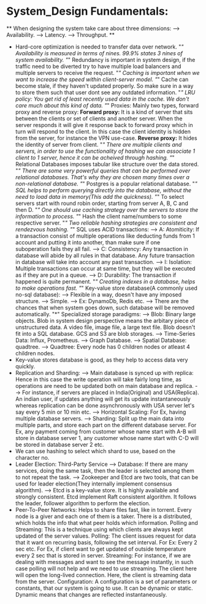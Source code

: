 # System_Design Fundamentals:

** When designing the system take care about three dimensions:
  --> Availability.
  --> Latency.
  --> Throughput. **
  
* Hard-core optimization is needed to transfer data over network.
"*" Availability is measured in terms of nines. 99.9% states 3 nines of system availability.
"*" Redundancy is important in system design, if the traffic need to be diverted try to have multiple load balancers and multiple servers to receive the request.
"*" Caching is important when we want to increase the speed within client-server model.
"*" Cache can become stale, if they haven't updated properly. So make sure in a way to store them such that user dont see any outdated information.
"*" LRU policy: You get rid of least recently used data in the cache. We don't care much about this kind of data.
"*" Proxies: Mainly two types, forward proxy and reverse proxy:
    **Forward proxy:** It is a kind of server that sits between the clients or set of clients and another server. When the server responds it will give it response
     back to forward proxy which in turn will respond to the client. In this case the client identity is hidden from the server, for instance the VPN use-case.
    **Reverse proxy:** It hides the identity of server from client.
"*" There are multiple clients and servers, in order to use the functionality of hashing we can associate 1 client to 1 server, hence it can be acheived through    hashing.
"*" Relational Databases imposes tabular like structure over the data stored.
"*" There are some very powerful queries that can be performed over relational databases. That's why they are chosen many times over a non-relational database.
"*" Postgres is a popular relational database.
"*" SQL helps to perform querying directly into the database, without the need to load data in memory(This add the quickness).
"*" To select servers start with round robin order, starting from server A, B, C and then D.
"*" One should use caching strategy over the servers to store the information to process.
"*" Hash the client name/numbers to some respective server.
"*" Two reliable hashing strategies are consistent and rendezvous hashing.
"*" SQL uses ACID transactions:
  --> A: Atomiticity: If a transaction consist of multiple operations like deducting funds from 1 account and putting it into another, than make sure if one   
  suboperation fails they all fail.
  --> C: Consistency: Any transaction in database will abide by all rules in that database. Any future transaction in database will take into account any past  transaction.
  --> I: Isolation: Multiple transactions can occur at same time, but they will be executed as if they are put in a queue.
  --> D: Durability: The transaction if happened is quite permanent.
  "*" Creating indexes in a database, helps to make operations fast.
  "*" Key-value store database(A commonly used no-sql database):
    --> Flexible in a way, doesn't have any imposed structure.
    --> Simple.
    --> Ex: DynamoDb, Redis etc.
    --> There are the chances that when system goes down, such database will be removed automatically.
 "*" Specialized storage paradigms:
   --> Blob: Binary large objects. Blob in system design perspective means the arbitary piece of unstructured data. A video file, image file, a large text    file. Blob doesn't fit into a SQL database. GCS and S3 are blob storages.
   --> Time-Series Data: Influx, Prometheus.
   --> Graph Database.
   --> Spatial Database: quadtree.
   --> Quadtree: Every node has 0 children nodes or atleast 4 children nodes.
* Key-value stores database is good, as they help to access data very quickly.
* Replication and Sharding:
--> Main database is synced up with replica: Hence in this case the write operation will take fairly long time, as operations are need to be updated both on main database and replica.
--> For instance, if servers are placed in India(Original) and USA(Replica). An indian user, if updates anything will get its update instantaneously whereas replication can be done asynchronously with USA server let's say every 5 min or 10 min etc.
--> Horizontal Scaling: For Ex, having multiple database servers. 
--> Sharding: Split up the main data into multiple parts, and store each part on the different database server. For Ex, any payment coming from customer whose name start with A-B will store in database server 1, any customer whose name start with C-D will be stored in database server 2 etc. 
* We can use hashing to select which shard to use, based on the character no.
* Leader Election: Third-Party Service --> Database: If there are many services, doing the same task, then the leader is selected among them to not repeat the task. 
                   --> Zookeeper and Etcd are two tools, that can be used for leader election(They internally implement consensus algorithm).
                   --> Etcd is a key-value store. It is highly available and strongly consistent. Etcd implement Raft consistent algorithm. It follows the leader,                            follower algorithm to perform the election.
* Peer-To-Peer Networks: Helps to share files fast, like in torrent. Every node is a giver and each one of them is a taker. There is a distributed, which holds the info that what peer holds which information.
Polling and Streaming: This is a technique using which clients are always kept updated of the server values.
Polling: The client issues request for data that it want on recurring basis, following the set interval. For Ex: Every 2 sec etc. For Ex, if client want to get updated of outside temperature every 2 sec that is stored in server.
Streaming: For instance, if we are dealing with messages and want to see the message instantly, in such case polling will not help and we need to use streaming. The client here will open the long-lived connection. Here, the client is streaming data from the server.
Configuration: A configuration is a set of parameters or constants, that our system is going to use. It can be dynamic or static. Dynamic means that changes are reflected instantaneously.

                   
                   
